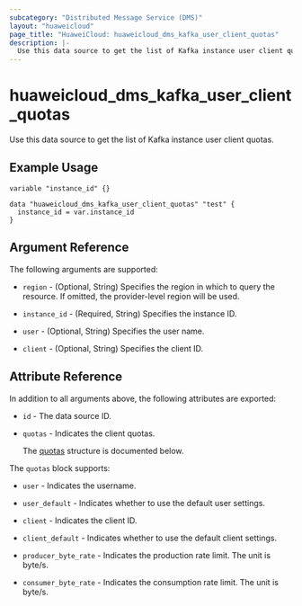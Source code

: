 ```yaml
---
subcategory: "Distributed Message Service (DMS)"
layout: "huaweicloud"
page_title: "HuaweiCloud: huaweicloud_dms_kafka_user_client_quotas"
description: |-
  Use this data source to get the list of Kafka instance user client quotas.
---
```


# huaweicloud_dms_kafka_user_client_quotas

Use this data source to get the list of Kafka instance user client quotas.

## Example Usage

```hcl
variable "instance_id" {}

data "huaweicloud_dms_kafka_user_client_quotas" "test" {
  instance_id = var.instance_id
}
```

## Argument Reference

The following arguments are supported:

* `region` - (Optional, String) Specifies the region in which to query the resource.
  If omitted, the provider-level region will be used.

* `instance_id` - (Required, String) Specifies the instance ID.

* `user` - (Optional, String) Specifies the user name.

* `client` - (Optional, String) Specifies the client ID.

## Attribute Reference

In addition to all arguments above, the following attributes are exported:

* `id` - The data source ID.

* `quotas` - Indicates the client quotas.

  The [quotas](#quotas_struct) structure is documented below.

<a name="quotas_struct"></a>
The `quotas` block supports:

* `user` - Indicates the username.

* `user_default` - Indicates whether to use the default user settings.

* `client` - Indicates the client ID.

* `client_default` - Indicates whether to use the default client settings.

* `producer_byte_rate` - Indicates the production rate limit. The unit is byte/s.

* `consumer_byte_rate` - Indicates the consumption rate limit. The unit is byte/s.

